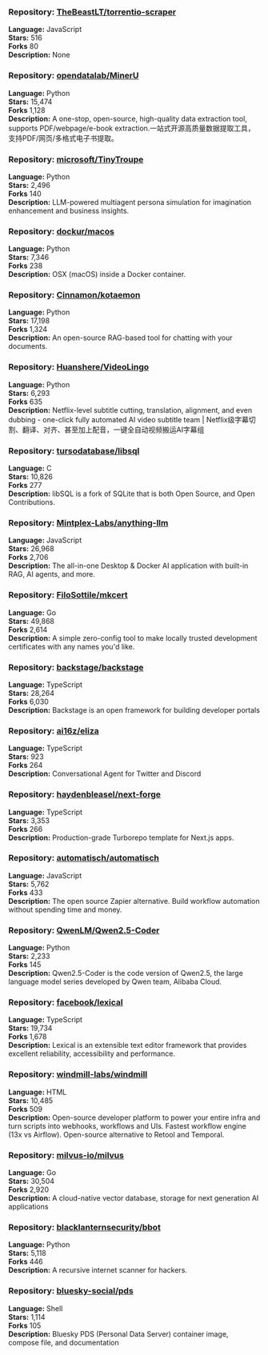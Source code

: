 ### **Repository:** [TheBeastLT/torrentio-scraper](https://github.com/TheBeastLT/torrentio-scraper)  

**Language:** JavaScript  
**Stars:** 516  
**Forks** 80  
**Description:** None  

### **Repository:** [opendatalab/MinerU](https://github.com/opendatalab/MinerU)  

**Language:** Python  
**Stars:** 15,474  
**Forks** 1,128  
**Description:** A one-stop, open-source, high-quality data extraction tool, supports PDF/webpage/e-book extraction.一站式开源高质量数据提取工具，支持PDF/网页/多格式电子书提取。  

### **Repository:** [microsoft/TinyTroupe](https://github.com/microsoft/TinyTroupe)  

**Language:** Python  
**Stars:** 2,496  
**Forks** 140  
**Description:** LLM-powered multiagent persona simulation for imagination enhancement and business insights.  

### **Repository:** [dockur/macos](https://github.com/dockur/macos)  

**Language:** Python  
**Stars:** 7,346  
**Forks** 238  
**Description:** OSX (macOS) inside a Docker container.  

### **Repository:** [Cinnamon/kotaemon](https://github.com/Cinnamon/kotaemon)  

**Language:** Python  
**Stars:** 17,198  
**Forks** 1,324  
**Description:** An open-source RAG-based tool for chatting with your documents.  

### **Repository:** [Huanshere/VideoLingo](https://github.com/Huanshere/VideoLingo)  

**Language:** Python  
**Stars:** 6,293  
**Forks** 635  
**Description:** Netflix-level subtitle cutting, translation, alignment, and even dubbing - one-click fully automated AI video subtitle team | Netflix级字幕切割、翻译、对齐、甚至加上配音，一键全自动视频搬运AI字幕组  

### **Repository:** [tursodatabase/libsql](https://github.com/tursodatabase/libsql)  

**Language:** C  
**Stars:** 10,826  
**Forks** 277  
**Description:** libSQL is a fork of SQLite that is both Open Source, and Open Contributions.  

### **Repository:** [Mintplex-Labs/anything-llm](https://github.com/Mintplex-Labs/anything-llm)  

**Language:** JavaScript  
**Stars:** 26,968  
**Forks** 2,706  
**Description:** The all-in-one Desktop & Docker AI application with built-in RAG, AI agents, and more.  

### **Repository:** [FiloSottile/mkcert](https://github.com/FiloSottile/mkcert)  

**Language:** Go  
**Stars:** 49,868  
**Forks** 2,614  
**Description:** A simple zero-config tool to make locally trusted development certificates with any names you'd like.  

### **Repository:** [backstage/backstage](https://github.com/backstage/backstage)  

**Language:** TypeScript  
**Stars:** 28,264  
**Forks** 6,030  
**Description:** Backstage is an open framework for building developer portals  

### **Repository:** [ai16z/eliza](https://github.com/ai16z/eliza)  

**Language:** TypeScript  
**Stars:** 923  
**Forks** 264  
**Description:** Conversational Agent for Twitter and Discord  

### **Repository:** [haydenbleasel/next-forge](https://github.com/haydenbleasel/next-forge)  

**Language:** TypeScript  
**Stars:** 3,353  
**Forks** 266  
**Description:** Production-grade Turborepo template for Next.js apps.  

### **Repository:** [automatisch/automatisch](https://github.com/automatisch/automatisch)  

**Language:** JavaScript  
**Stars:** 5,762  
**Forks** 433  
**Description:** The open source Zapier alternative. Build workflow automation without spending time and money.  

### **Repository:** [QwenLM/Qwen2.5-Coder](https://github.com/QwenLM/Qwen2.5-Coder)  

**Language:** Python  
**Stars:** 2,233  
**Forks** 145  
**Description:** Qwen2.5-Coder is the code version of Qwen2.5, the large language model series developed by Qwen team, Alibaba Cloud.  

### **Repository:** [facebook/lexical](https://github.com/facebook/lexical)  

**Language:** TypeScript  
**Stars:** 19,734  
**Forks** 1,678  
**Description:** Lexical is an extensible text editor framework that provides excellent reliability, accessibility and performance.  

### **Repository:** [windmill-labs/windmill](https://github.com/windmill-labs/windmill)  

**Language:** HTML  
**Stars:** 10,485  
**Forks** 509  
**Description:** Open-source developer platform to power your entire infra and turn scripts into webhooks, workflows and UIs. Fastest workflow engine (13x vs Airflow). Open-source alternative to Retool and Temporal.  

### **Repository:** [milvus-io/milvus](https://github.com/milvus-io/milvus)  

**Language:** Go  
**Stars:** 30,504  
**Forks** 2,920  
**Description:** A cloud-native vector database, storage for next generation AI applications  

### **Repository:** [blacklanternsecurity/bbot](https://github.com/blacklanternsecurity/bbot)  

**Language:** Python  
**Stars:** 5,118  
**Forks** 446  
**Description:** A recursive internet scanner for hackers.  

### **Repository:** [bluesky-social/pds](https://github.com/bluesky-social/pds)  

**Language:** Shell  
**Stars:** 1,114  
**Forks** 105  
**Description:** Bluesky PDS (Personal Data Server) container image, compose file, and documentation  


